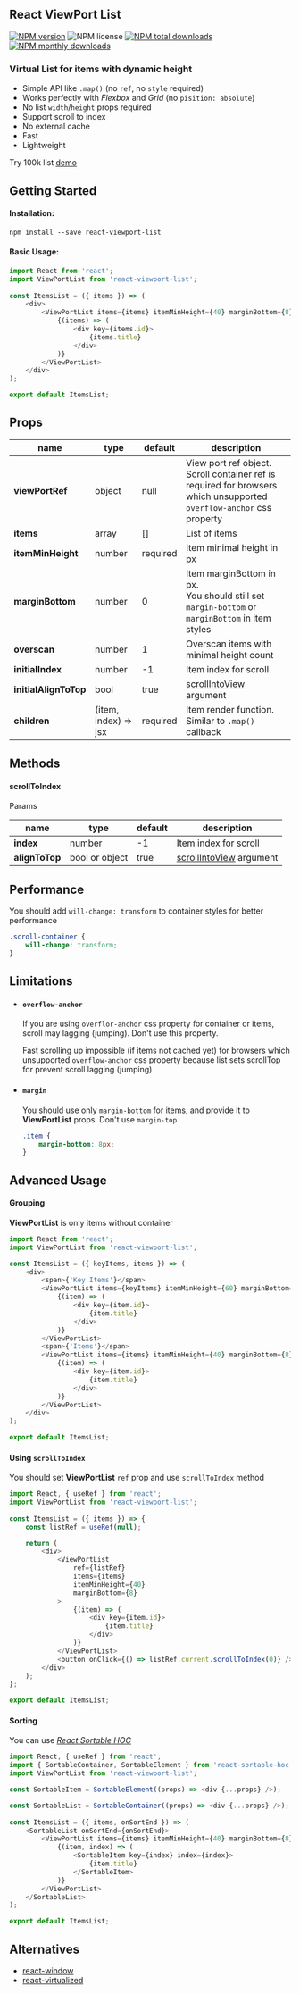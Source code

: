 ## React ViewPort List
[![NPM version](https://img.shields.io/npm/v/react-viewport-list.svg?style=flat)](https://www.npmjs.com/package/react-viewport-list)
![NPM license](https://img.shields.io/npm/l/react-viewport-list.svg?style=flat)
[![NPM total downloads](https://img.shields.io/npm/dt/react-viewport-list.svg?style=flat)](https://npmcharts.com/compare/react-viewport-list?minimal=true)
[![NPM monthly downloads](https://img.shields.io/npm/dm/react-viewport-list.svg?style=flat)](https://npmcharts.com/compare/react-viewport-list?minimal=true)

### Virtual List for items with dynamic height

- Simple API like `.map()` (no `ref`, no `style` required)
- Works perfectly with _Flexbox_ and _Grid_ (no `pisition: absolute`)
- No list `width`/`height` props required
- Support scroll to index
- No external cache
- Fast
- Lightweight

Try 100k list [demo](https://oleggrishechkin.github.io/react-viewport-list)

## Getting Started

#### Installation:

```shell script
npm install --save react-viewport-list
```

#### Basic Usage:

```javascript
import React from 'react';
import ViewPortList from 'react-viewport-list';
 
const ItemsList = ({ items }) => (
    <div>
        <ViewPortList items={items} itemMinHeight={40} marginBottom={8}>
            {(items) => (
                <div key={items.id}>
                    {items.title}
                </div>
            )}
        </ViewPortList>
    </div>
);

export default ItemsList;
```

## Props

name                 |type                |default |description
---------------------|--------------------|--------|---------------------------------------------------------------------------------------------------------------------------------
**viewPortRef**      |object              |null    |View port ref object.<br>Scroll container ref is required for browsers which unsupported `overflow-anchor` css property
**items**            |array               |[]      |List of items
**itemMinHeight**    |number              |required|Item minimal height in px
**marginBottom**     |number              |0       |Item marginBottom in px.<br>You should still set `margin-bottom` or `marginBottom` in item styles
**overscan**         |number              |1       |Overscan items with minimal height count
**initialIndex**     |number              |-1      |Item index for scroll
**initialAlignToTop**|bool                |true    |[scrollIntoView](https://developer.mozilla.org/ru/docs/Web/API/Element/scrollIntoView) argument
**children**         |(item, index) => jsx|required|Item render function.<br>Similar to `.map()` callback

## Methods

#### scrollToIndex

Params

name          |type          |default|description
--------------|--------------|-------|-----------------------------------------------------------------------------------------------
**index**     |number        |-1     |Item index for scroll
**alignToTop**|bool or object|true   |[scrollIntoView](https://developer.mozilla.org/ru/docs/Web/API/Element/scrollIntoView) argument

## Performance

You should add `will-change: transform` to container styles for better performance

```css
.scroll-container {
    will-change: transform;
}
```

## Limitations

- #### `overflow-anchor`

    If you are using `overflor-anchor` css property for container or items, scroll may lagging (jumping). Don't use this property.
    
    Fast scrolling up impossible (if items not cached yet) for browsers which unsupported `overflow-anchor` css property because list sets scrollTop for prevent scroll lagging (jumping)

- #### `margin`

    You should use only `margin-bottom` for items, and provide it to **ViewPortList** props. Don't use `margin-top`
 
    ```css
    .item {
        margin-bottom: 8px;
    }    
    ```

## Advanced Usage

#### Grouping

**ViewPortList** is only items without container

```javascript
import React from 'react';
import ViewPortList from 'react-viewport-list';

const ItemsList = ({ keyItems, items }) => (
    <div>
        <span>{'Key Items'}</span>
        <ViewPortList items={keyItems} itemMinHeight={60} marginBottom={8}>
            {(item) => (
                <div key={item.id}>
                    {item.title}
                </div>
            )}
        </ViewPortList>
        <span>{'Items'}</span>
        <ViewPortList items={items} itemMinHeight={40} marginBottom={8}>
            {(item) => (
                <div key={item.id}>
                    {item.title}
                </div>
            )}
        </ViewPortList>
    </div>
);

export default ItemsList;
```

#### Using `scrollToIndex`

You should set **ViewPortList** `ref` prop and use `scrollToIndex` method

```javascript
import React, { useRef } from 'react';
import ViewPortList from 'react-viewport-list';
 
const ItemsList = ({ items }) => {
    const listRef = useRef(null);

    return (
        <div>
            <ViewPortList
                ref={listRef}
                items={items}
                itemMinHeight={40}
                marginBottom={8}
            >
                {(item) => (
                    <div key={item.id}>
                        {item.title}
                    </div>
                )}
            </ViewPortList>
            <button onClick={() => listRef.current.scrollToIndex(0)} />
        </div>
    );
};

export default ItemsList;
```

#### Sorting

You can use _[React Sortable HOC](https://github.com/clauderic/react-sortable-hoc)_

```javascript
import React, { useRef } from 'react';
import { SortableContainer, SortableElement } from 'react-sortable-hoc';
import ViewPortList from 'react-viewport-list';

const SortableItem = SortableElement((props) => <div {...props} />);

const SortableList = SortableContainer((props) => <div {...props} />);
 
const ItemsList = ({ items, onSortEnd }) => (
    <SortableList onSortEnd={onSortEnd}>
        <ViewPortList items={items} itemMinHeight={40} marginBottom={8}>
            {(item, index) => (
                <SortableItem key={index} index={index}>
                    {item.title}
                </SortableItem>
            )}
        </ViewPortList>
    </SortableList>
);

export default ItemsList;
```
## Alternatives

- [react-window](https://github.com/bvaughn/react-window)
- [react-virtualized](https://github.com/bvaughn/react-virtualized)